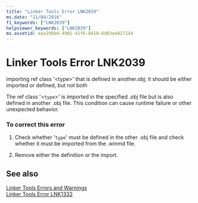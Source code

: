 ```yaml
---
title: "Linker Tools Error LNK2039"
ms.date: "11/04/2016"
f1_keywords: ["LNK2039"]
helpviewer_keywords: ["LNK2039"]
ms.assetid: eaa296bd-4901-41f6-8410-6d03ee827144
---
```

# Linker Tools Error LNK2039

importing ref class '\<type>' that is defined in another.obj; it should be either imported or defined, but not both

The ref class '<`type`>' is imported in the specified .obj file but is also defined in another .obj file. This condition can cause runtime failure or other unexpected behavior.

### To correct this error

1. Check whether '`type`' must be defined in the other .obj file and check whether it must be imported from the .winmd file.

1. Remove either the definition or the import.

## See also

[Linker Tools Errors and Warnings](../../error-messages/tool-errors/linker-tools-errors-and-warnings.md)<br/>
[Linker Tools Error LNK1332](../../error-messages/tool-errors/linker-tools-error-lnk1332.md)
